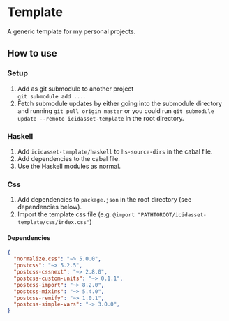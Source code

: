 # Template

A generic template for my personal projects.



## How to use

### Setup

1. Add as git submodule to another project  
   `git submodule add ...`.
2. Fetch submodule updates by either going into the submodule
   directory and running `git pull origin master` or you could run
   `git submodule update --remote icidasset-template` in the root directory.


### Haskell

1. Add `icidasset-template/haskell` to `hs-source-dirs` in the cabal file.
2. Add dependencies to the cabal file.
3. Use the Haskell modules as normal.


### Css

1. Add dependencies to `package.json` in the root directory (see dependencies below).
2. Import the template css file (e.g. `@import "PATHTOROOT/icidasset-template/css/index.css"`)

#### Dependencies

```json
{
  "normalize.css": "~> 5.0.0",
  "postcss": "~> 5.2.5",
  "postcss-cssnext": "~> 2.8.0",
  "postcss-custom-units": "~> 0.1.1",
  "postcss-import": "~> 8.2.0",
  "postcss-mixins": "~> 5.4.0",
  "postcss-remify": "~> 1.0.1",
  "postcss-simple-vars": "~> 3.0.0",
}
```
